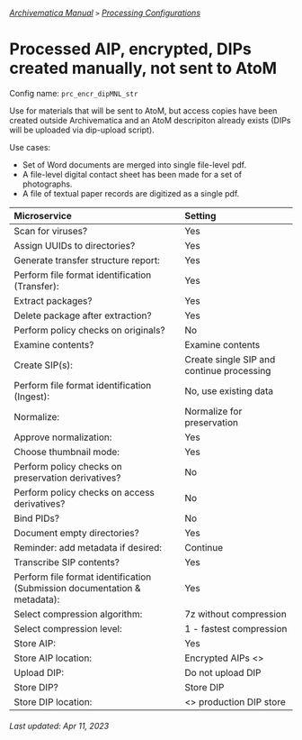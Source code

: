 ###### [Archivematica Manual](../README.md) `>` [Processing Configurations](overview.md)

# Processed AIP, encrypted, DIPs created manually, not sent to AtoM
Config name: `prc_encr_dipMNL_str`

Use for materials that will be sent to AtoM, but access copies have been created outside Archivematica and an AtoM descripiton already exists (DIPs will be uploaded via dip-upload script).

Use cases:
- Set of Word documents are merged into single file-level pdf.
- A file-level digital contact sheet has been made for a set of photographs.
- A file of textual paper records are digitized as a single pdf.

| Microservice | Setting |
|:---	         |:---     |
| Scan for viruses? | Yes |
| Assign UUIDs to directories? | Yes |
| Generate transfer structure report: | Yes |
| Perform file format identification (Transfer): | Yes |
| Extract packages? | Yes |
| Delete package after extraction? | Yes |
| Perform policy checks on originals? | No |
| Examine contents? | Examine contents |
| Create SIP(s): | Create single SIP and continue processing |
| Perform file format identification (Ingest): | No, use existing data |
| Normalize: | Normalize for preservation |
| Approve normalization: | Yes |
| Choose thumbnail mode: | Yes |
| Perform policy checks on preservation derivatives? | No |
| Perform policy checks on access derivatives? | No |
| Bind PIDs? | No |
| Document empty directories? | Yes |
| Reminder: add metadata if desired: | Continue |
| Transcribe SIP contents? | Yes |
| Perform file format identification (Submission documentation & metadata): | Yes |
| Select compression algorithm: | 7z without compression |
| Select compression level: | 1 - fastest compression |
| Store AIP: | Yes |
| Store AIP location: | Encrypted AIPs <<pipelines>> |
| Upload DIP: | Do not upload DIP |
| Store DIP? | Store DIP |
| Store DIP location: | <<pipeline>> production DIP store |

###### Last updated: Apr 11, 2023
